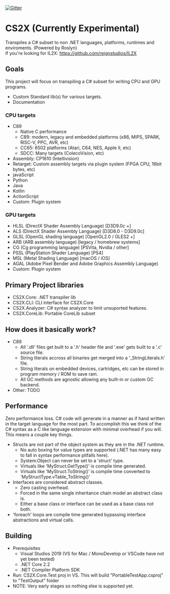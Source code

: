 [![Gitter](https://badges.gitter.im/ReignStudios/CS2X.svg)](https://gitter.im/ReignStudios/CS2X?utm_source=badge&utm_medium=badge&utm_campaign=pr-badge)

# CS2X (Currently Experimental)
Transpiles a C# subset to non .NET languages, platforms, runtimes and enviroments. (Powered by Roslyn)<br>
If you're looking for IL2X: https://github.com/reignstudios/IL2X

## Goals
This project will focus on transpiling a C# subset for writing CPU and GPU programs.
* Custom Standard lib(s) for various targets.
* Documentation

### CPU targets
* C89
	* Native C performance
	* C89: modern, legacy and embedded platforms (x86, MIPS, SPARK, RISC-V, 	PPC, AVR, etc)
	* CC65: 6502 platforms (Atari, C64, NES, Apple II, etc)
	* SDCC: Many targets (ColecoVision, etc)
* Assembly: CP1610 (Intellivision)
* Retarget: Custom assembly targets via plugin system (FPGA CPU, 16bit 	bytes, etc)
* javaScript
* Python
* Java
* Kotlin
* ActionScript
* Custom: Plugin system

### GPU targets
* HLSL (DirectX Shader Assembly Language) [D3D9.0c +]
* ALS (DirectX Shader Assembly Language) [D3D8.0 - D3D9.0c]
* GLSL (OpenGL shading language) [OpenGL2.0 / GLES2 +]
* ARB (ARB assembly language) [legacy / homebrew systems]
* CG (Cg programming language) [PSVita, Nvidia / other]
* PSSL (PlayStation Shader Language) [PS4]
* MSL (Metal Shading Language) [macOS / iOS]
* AGAL (Adobe Pixel Bender and Adobe Graphics Assembly Language)
* Custom: Plugin system

## Primary Project libraries
* CS2X.Core: .NET transpiler lib
* CS2X.CLI: CLI interface for CS2X.Core
* CS2X.Analyzer: C# syntax analyzer to limit unsuported features.
* CS2X.CoreLib: Portable CoreLib subset

## How does it basically work?
* C89
	* All '.dll' files get built to a '.h' header file and '.exe' gets built to a '.c' source file.
	* String literals accross all binaries get merged into a '_StringLiterals.h' file.
	* String literals on embedded devices, cartridges, etc can be stored in program memory / ROM to save ram.
	* All GC methods are agnostic allowing any built-in or custom GC backend.
* Other: TODO

## Performance
Zero performance loss. C# code will generate in a manner as if hand written in the target language for the most part. To accomplish this we think of the C# syntax as a C like language extension with minimal overhead if you will. This means a couple key things.
* Structs are not part of the object system as they are in the .NET runtime.
	* No auto boxing for value types are supported (.NET has many easy to fall in syntax performance pitfalls here).
	* System.Object can never be set to a 'struct' type.
	* Virtuals like 'MyStruct.GetType()' is compile time generated.
	* Virtuals like 'MyStruct.ToString()' is compile time converted to 'MyStructType.vTable_ToString()'
* Interfaces are considered abstract classes.
	* Zero casting overhead.
	* Forced in the same single inheritance chain model an abstract class is.
	* Either a base class or interface can be used as a base class not both.
* 'foreach' loops are compile time generated bypassing interface abstractions and virtual calls.

## Building
* Prerequisites
	* Visual Studios 2019 (VS for Mac / MonoDevelop or VSCode have not yet been tested)
	* .NET Core 2.2
	* .NET Compiler Platform SDK
* Run: CS2X.Core.Test proj in VS. This will build "PortableTestApp.csproj" to "TestOutput" folder
* NOTE: Very early stages so nothing else is supported yet.